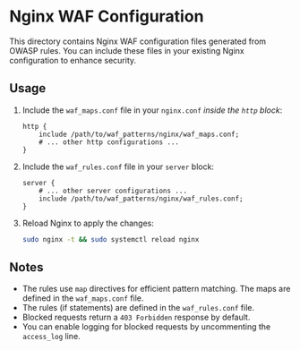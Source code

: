 # Nginx WAF Configuration

This directory contains Nginx WAF configuration files generated from OWASP rules.
You can include these files in your existing Nginx configuration to enhance security.

## Usage
1. Include the `waf_maps.conf` file in your `nginx.conf` *inside the `http` block*:
   ```nginx
   http {
       include /path/to/waf_patterns/nginx/waf_maps.conf;
       # ... other http configurations ...
   }
   ```
2. Include the `waf_rules.conf` file in your `server` block:
   ```nginx
   server {
       # ... other server configurations ...
       include /path/to/waf_patterns/nginx/waf_rules.conf;
   }
   ```
3. Reload Nginx to apply the changes:
   ```bash
   sudo nginx -t && sudo systemctl reload nginx
   ```

## Notes
- The rules use `map` directives for efficient pattern matching. The maps are defined in the `waf_maps.conf` file.
- The rules (if statements) are defined in the `waf_rules.conf` file.
- Blocked requests return a `403 Forbidden` response by default.
- You can enable logging for blocked requests by uncommenting the `access_log` line.
